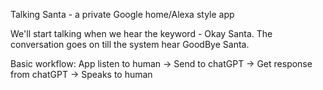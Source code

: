 Talking Santa - a private Google home/Alexa style app

We'll start talking when we hear the keyword - Okay Santa. 
The conversation goes on till the system hear GoodBye Santa.

Basic workflow:
App listen to human -> Send to chatGPT -> Get response from chatGPT -> Speaks to human
